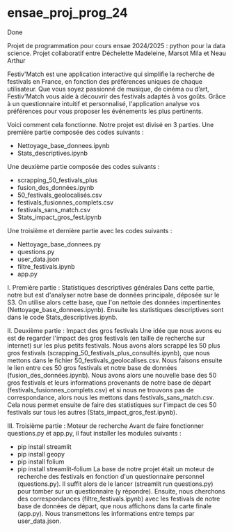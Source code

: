 # ensae_proj_prog_24
Done

Projet de programmation pour cours ensae 2024/2025 : python pour la data science. Projet collaboratif entre Déchelette Madeleine, Marsot Mila et Neau Arthur

Festiv'Match est une application interactive qui simplifie la recherche de festivals en France, en fonction des préférences uniques de chaque utilisateur. Que vous soyez passionné de musique, de cinéma ou d’art, Festiv'Match vous aide à découvrir des festivals adaptés à vos goûts. Grâce à un questionnaire intuitif et personnalisé, l'application analyse vos préférences pour vous proposer les événements les plus pertinents.

Voici comment cela fonctionne. Notre projet est divisé en 3 parties. 
Une première partie composée des codes suivants :
- Nettoyage_base_donnees.ipynb
- Stats_descriptives.ipynb

Une deuxième partie composée des codes suivants : 
- scrapping_50_festivals_plus
- fusion_des_données.ipynb
- 50_festivals_geolocalisés.csv
- festivals_fusionnes_complets.csv
- festivals_sans_match.csv
- Stats_impact_gros_fest.ipynb

Une troisième et dernière partie avec les codes suivants :
- Nettoyage_base_donnees.py
- questions.py
- user_data.json
- filtre_festivals.ipynb
- app.py


I. Première partie : Statistiques descriptives générales
Dans cette partie, notre but est d'analyser notre base de données principale, déposée sur le S3. On utilise alors cette base, que l'on nettoie des données impertinentes (Nettoyage_base_donnees.ipynb). Ensuite les statistiques descriptives sont dans le code Stats_descriptives.ipynb.


II. Deuxième partie : Impact des gros festivals
Une idée que nous avons eu est de regarder l'impact des gros festivals (en taille de recherche sur internet) sur les plus petits festivals. Nous avons alors scrappé les 50 plus gros festivals (scrapping_50_festivals_plus_consultés.ipynb), que nous mettons dans le fichier 50_festivals_geolocalises.csv. Nous faisons ensuite le lien entre ces 50 gros festivals et notre base de données (fusion_des_données.ipynb). Nous avons alors une nouvelle base des 50 gros festivals et leurs informations provenants de notre base de départ (festivals_fusionnes_complets.csv) et si nous ne trouvons pas de correspondance, alors nous les mettons dans festivals_sans_match.csv. 
Cela nous permet ensuite de faire des statistiques sur l'impact de ces 50 festivals sur tous les autres (Stats_impact_gros_fest.ipynb).

III. Troisième partie : Moteur de recherche
Avant de faire fonctionner questions.py et app.py, il faut installer les modules suivants :
- pip install streamlit
- pip install geopy
- pip install folium
- pip install streamlit-folium
La base de notre projet était un moteur de recherche des festivals en fonction d'un questionnaire personnel (questions.py). Il suffit alors de le lancer (streamlit run questions.py) pour tomber sur un questionnaire (y répondre). Ensuite, nous cherchons des correspondances (filtre_festivals.ipynb) avec les festivals de notre base de données de départ, que nous affichons dans la carte finale (app.py). Nous transmettons les informations entre temps par user_data.json.
